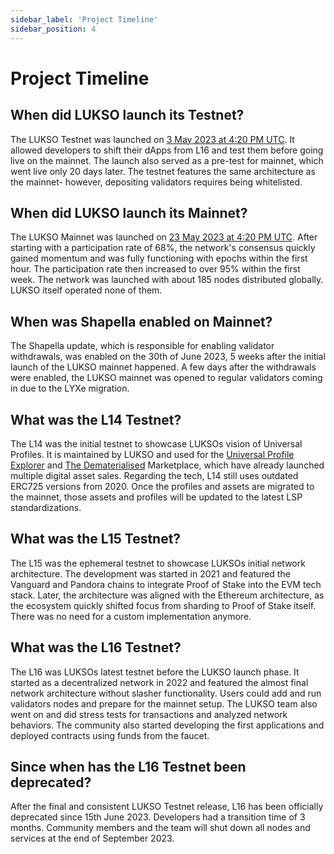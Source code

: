 ```yaml
---
sidebar_label: 'Project Timeline'
sidebar_position: 4
---
```


# Project Timeline

## When did LUKSO launch its Testnet?

The LUKSO Testnet was launched on [3 May 2023 at 4:20 PM UTC](https://medium.com/lukso/genesis-validators-deposit-smart-contract-freeze-and-testnet-launch-c5f7b568b1fc). It allowed developers to shift their dApps from L16 and test them before going live on the mainnet. The launch also served as a pre-test for mainnet, which went live only 20 days later. The testnet features the same architecture as the mainnet- however, depositing validators requires being whitelisted.

## When did LUKSO launch its Mainnet?

The LUKSO Mainnet was launched on [23 May 2023 at 4:20 PM UTC](https://medium.com/lukso/genesis-validators-start-your-clients-fe01db8f3fba). After starting with a participation rate of 68%, the network's consensus quickly gained momentum and was fully functioning with epochs within the first hour. The participation rate then increased to over 95% within the first week. The network was launched with about 185 nodes distributed globally. LUKSO itself operated none of them.

## When was Shapella enabled on Mainnet?

The Shapella update, which is responsible for enabling validator withdrawals, was enabled on the 30th of June 2023, 5 weeks after the initial launch of the LUKSO mainnet happened. A few days after the withdrawals were enabled, the LUKSO mainnet was opened to regular validators coming in due to the LYXe migration.

## What was the L14 Testnet?

The L14 was the initial testnet to showcase LUKSOs vision of Universal Profiles. It is maintained by LUKSO and used for the [Universal Profile Explorer](https://universalprofile.cloud/) and [The Dematerialised](https://thedematerialised.com/) Marketplace, which have already launched multiple digital asset sales. Regarding the tech, L14 still uses outdated ERC725 versions from 2020. Once the profiles and assets are migrated to the mainnet, those assets and profiles will be updated to the latest LSP standardizations.

## What was the L15 Testnet?

The L15 was the ephemeral testnet to showcase LUKSOs initial network architecture. The development was started in 2021 and featured the Vanguard and Pandora chains to integrate Proof of Stake into the EVM tech stack. Later, the architecture was aligned with the Ethereum architecture, as the ecosystem quickly shifted focus from sharding to Proof of Stake itself. There was no need for a custom implementation anymore.

## What was the L16 Testnet?

The L16 was LUKSOs latest testnet before the LUKSO launch phase. It started as a decentralized network in 2022 and featured the almost final network architecture without slasher functionality. Users could add and run validators nodes and prepare for the mainnet setup. The LUKSO team also went on and did stress tests for transactions and analyzed network behaviors. The community also started developing the first applications and deployed contracts using funds from the faucet.

## Since when has the L16 Testnet been deprecated?

After the final and consistent LUKSO Testnet release, L16 has been officially deprecated since 15th June 2023. Developers had a transition time of 3 months. Community members and the team will shut down all nodes and services at the end of September 2023.
